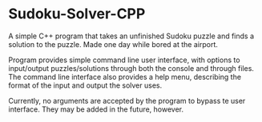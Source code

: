 # Sudoku-Solver-CPP
A simple C++ program that takes an unfinished Sudoku puzzle and finds a solution to the puzzle. Made one day while bored at the airport.

Program provides simple command line user interface, with options to input/output puzzles/solutions through both the console and through files. The command line interface also
provides a help menu, describing the format of the input and output the solver uses.

Currently, no arguments are accepted by the program to bypass te user interface. They may be added in the future, however.
